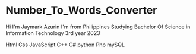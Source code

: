 # Number_To_Words_Converter
Hi I'm Jaymark Azurin
I'm from Philippines
Studying Bachelor Of Science in Information Technology 
3rd year 2023

Html
Css
JavaScript
C++
C#
python
Php
mySQL
